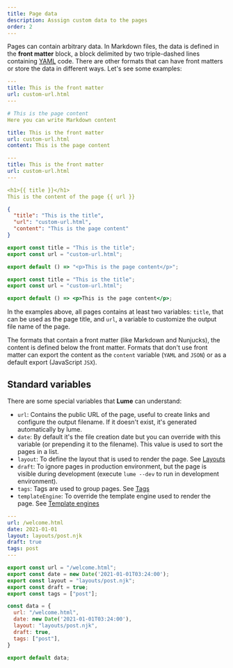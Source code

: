 ```yaml
---
title: Page data
description: Asssign custom data to the pages
order: 2
---
```


Pages can contain arbitrary data. In Markdown files, the data is defined in the
**front matter** block, a block delimited by two triple-dashed lines containing
[YAML](https://yaml.org/) code. There are other formats that can have front
matters or store the data in different ways. Let's see some examples:

<lume-code>

```yaml { title=".md" }
---
title: This is the front matter
url: custom-url.html
---

# This is the page content
Here you can write Markdown content
```

```yaml { title=".yml" }
title: This is the front matter
url: custom-url.html
content: This is the page content
```

```yaml { title=".njk" }
---
title: This is the front matter
url: custom-url.html
---

<h1>{{ title }}</h1>
This is the content of the page {{ url }}
```

```json { title=".json" }
{
  "title": "This is the title",
  "url": "custom-url.html",
  "content": "This is the page content"
}
```

```js { title=".tmpl.js" }
export const title = "This is the title";
export const url = "custom-url.html";

export default () => "<p>This is the page content</p>";
```

```jsx { title=".jsx" }
export const title = "This is the title";
export const url = "custom-url.html";

export default () => <p>This is the page content</p>;
```

</lume-code>

In the examples above, all pages contains at least two variables: `title`, that
can be used as the page title, and `url`, a variable to customize the output
file name of the page.

The formats that contain a front matter (like Markdown and Nunjucks), the
content is defined below the front matter. Formats that don't use front matter
can export the content as the `content` variable (`YAML` and `JSON`) or as a
default export (JavaScript `JSX`).

## Standard variables

There are some special variables that **Lume** can understand:

- `url`: Contains the public URL of the page, useful to create links and
  configure the output filename. If it doesn't exist, it's generated
  automatically by lume.
- `date`: By default it's the file creation date but you can override with this
  variable (or prepending it to the filename). This value is used to sort the
  pages in a list.
- `layout`: To define the layout that is used to render the page. See
  [Layouts](layouts.md)
- `draft`: To ignore pages in production environment, but the page is visible
  during development (execute `lume --dev` to run in development environment).
- `tags`: Tags are used to group pages. See [Tags](tags.md)
- `templateEngine`: To override the template engine used to render the page. See
  [Template engines](../core/loaders.md#template-engines)

<lume-code>

```yaml { title="Front matter" }
---
url: /welcome.html
date: 2021-01-01
layout: layouts/post.njk
draft: true
tags: post
---
```

```js { title="JavaScript" }
export const url = "/welcome.html";
export const date = new Date('2021-01-01T03:24:00');
export const layout = "layouts/post.njk";
export const draft = true;
export const tags = ["post"];
```

```js { title="JavaScript (alternative)" }
const data = {
  url: "/welcome.html",
  date: new Date('2021-01-01T03:24:00'),
  layout: "layouts/post.njk",
  draft: true,
  tags: ["post"],
}

export default data;
```

</lume-code>
